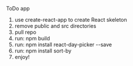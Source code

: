 ToDo app

1. use create-react-app to create React skeleton
2. remove public and src directories
3. pull repo
4. run: npm build
5. run: npm install react-day-picker --save
6. run: npm install sort-by
7. enjoy!

